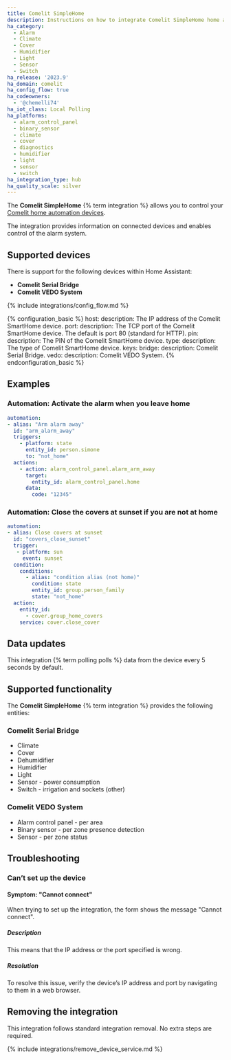 ```yaml
---
title: Comelit SimpleHome
description: Instructions on how to integrate Comelit SimpleHome home automation devices into Home Assistant.
ha_category:
  - Alarm
  - Climate
  - Cover
  - Humidifier
  - Light
  - Sensor
  - Switch
ha_release: '2023.9'
ha_domain: comelit
ha_config_flow: true
ha_codeowners:
  - '@chemelli74'
ha_iot_class: Local Polling
ha_platforms:
  - alarm_control_panel
  - binary_sensor
  - climate
  - cover
  - diagnostics
  - humidifier
  - light
  - sensor
  - switch
ha_integration_type: hub
ha_quality_scale: silver
---
```


The **Comelit SimpleHome** {% term integration %} allows you to control your [Comelit home automation devices](https://comelitgroup.it/installatore/offerta/home-building-automation/).

The integration provides information on connected devices and enables control of the alarm system.

## Supported devices

There is support for the following devices within Home Assistant:

- **Comelit Serial Bridge**
- **Comelit VEDO System**

{% include integrations/config_flow.md %}

{% configuration_basic %}
  host:
    description: The IP address of the Comelit SmartHome device.
  port:
    description: The TCP port of the Comelit SmartHome device. The default is port 80 (standard for HTTP).
  pin:
    description: The PIN of the Comelit SmartHome device.
  type:
    description: The type of Comelit SmartHome device.
    keys:
      bridge:
        description: Comelit Serial Bridge.
      vedo:
        description: Comelit VEDO System.
{% endconfiguration_basic %}

## Examples

### Automation: Activate the alarm when you leave home

```yaml
automation:
- alias: "Arm alarm away"
  id: "arm_alarm_away"
  triggers:
    - platform: state
      entity_id: person.simone
      to: "not_home"
  actions:
    - action: alarm_control_panel.alarm_arm_away
      target:
        entity_id: alarm_control_panel.home
      data:
        code: "12345"
```

### Automation: Close the covers at sunset if you are not at home

```yaml
automation:
- alias: Close covers at sunset
  id: "covers_close_sunset"
  trigger:
   - platform: sun
     event: sunset
  condition:
    conditions:
      - alias: "condition alias (not home)"
        condition: state
        entity_id: group.person_family
        state: "not_home"
  action:
    entity_id:
      - cover.group_home_covers
    service: cover.close_cover
```

## Data updates

This integration {% term polling polls %} data from the device every 5 seconds by default.

## Supported functionality

The **Comelit SimpleHome** {% term integration %} provides the following entities:

### Comelit Serial Bridge

- Climate
- Cover
- Dehumidifier
- Humidifier
- Light
- Sensor - power consumption
- Switch - irrigation and sockets (other)

### Comelit VEDO System

- Alarm control panel - per area
- Binary sensor - per zone presence detection
- Sensor - per zone status

## Troubleshooting

### Can’t set up the device

#### Symptom: "Cannot connect"

When trying to set up the integration, the form shows the message "Cannot connect".

##### Description

This means that the IP address or the port specified is wrong.

##### Resolution

To resolve this issue, verify the device’s IP address and port by navigating to them in a web browser.

## Removing the integration

This integration follows standard integration removal. No extra steps are required.

{% include integrations/remove_device_service.md %}
